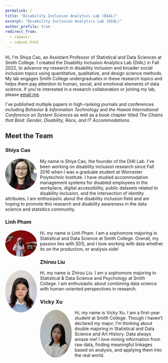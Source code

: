```yaml
---
permalink: /
title: "Disability Inclusion Analytics Lab (DIAL)"
excerpt: "Disability Inclusion Analytics Lab (DIAL)"
author_profile: true
redirect_from: 
  - /about/
  - /about.html
---
```


Hi, I'm Shiya Cao, an Assistant Professor of Statistical and Data Sciences at Smith College. I created the Disability Inclusion Analytics Lab (DIAL) in Fall 2022, to advance my research in disability inclusion and broader social inclusion topics using quantitative, qualitative, and design science methods. My lab engages Smith College undergraduates in these research topics and helps them pay attention to human, social, and emotional elements of data science. If you're interested in a research collaboration or joining my lab, please [email me](mailto:scao53@smith.edu).

I've published multiple papers in high-ranking journals and conferences including *Behavior & Information Technology* and *the Hawaii International Conference on System Sciences* as well as a book chapter titled *The Chains that Bind: Gender, Disability, Race, and IT Accommodations*.

## Meet the Team

### Shiya Cao

<div style="max-width: 20%; float: left; margin-right: 10px; margin-bottom:10px;">

<img src="../images/Shiya_Cao_51_small_square.jpg" alt="Shiya Cao" style="border-radius: 50%;">

</div>

My name is Shiya Cao, the founder of the DIAl Lab. I've been working on disability inclusion research since Fall 2016 when I was a graduate student at Worcester Polytechnic Institute. I have studied accommodation management systems for disabled employees in the workplace, digital accessibility, public datasets related to disability inclusion, and the intersection of identity attributes. I am enthusiastic about the disability inclusion field and am hoping to promote this research and disability awareness in the data science and statsitics community.

### Linh Pham

<div style="max-width: 20%; float: left; margin-right: 10px; margin-bottom:10px;">

<img src="../images/linh_pham.jpg" alt="Linh Pham" style="border-radius: 50%;">

</div>

Hi, my name is Linh Pham. I am a sophomore majoring in Statistical and Data Science at Smith College. Overall, my passion lies with SDS, and I love working with data whether its on the production,  or analysis side!

### Zhirou Liu

<div style="max-width: 20%; float: left; margin-right: 10px; margin-bottom:10px;">

<img src="../images/ZhirouLiu.jpg" alt="Zhirou Liu" style="border-radius: 50%;">

</div>

Hi, my name is Zhirou Liu. I am a sophomore majoring in Statistical & Data Science and Psychology at Smith College. I am enthusiastic about combining data science with human-oriented perspectives in research.

### Vicky Xu

<div style="max-width: 20%; float: left; margin-right: 10px; margin-bottom:10px;">

<img src="../images/VickyXu.jpg" alt="Zhirou Liu" style="border-radius: 50%;">

</div>

Hi, my name is Vicky Xu. I am a first-year student at Smith College. Though I haven’t declared my major, I’m thinking about double majoring in Statistical and Data Science and Art History. Data always amaze me! I love mining information from raw data, finding meaningful linkages based on analysis, and applying them into the real world.


